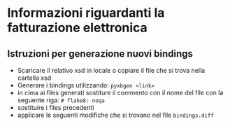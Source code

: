 # Informazioni riguardanti la fatturazione elettronica

## Istruzioni per generazione nuovi bindings

* Scaricare il relativo xsd in locale o copiare il file che si trova nella cartella xsd
* Generare i bindings utilizzando: `pyxbgen <link>`
* in cima ai files generati sostiture il commento con il nome del file con la seguente riga:
  `# flake8: noqa`
* sostituire i files precedenti
* applicare le seguenti modifiche che si trovano nel file `bindings.diff`
